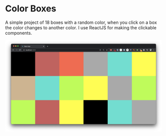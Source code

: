 # Color Boxes

A simple project of 18 boxes with a random color, when you click on a box the color changes to another color. I use ReactJS for making the clickable components.

![Screenshot](public/img/screenshot.png) 
